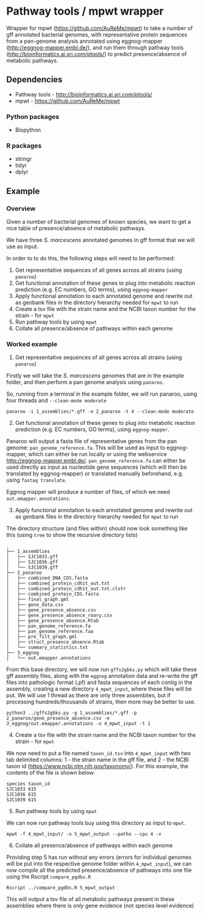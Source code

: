 

# Pathway tools / mpwt wrapper

Wrapper for mpwt (https://github.com/AuReMe/mpwt) to take a number of gff annotated bacterial genomes, with representative protein sequences from a pan-genome analysis annotated using eggnog-mapper (http://eggnog-mapper.embl.de/), and run them through pathway tools (http://bioinformatics.ai.sri.com/ptools/) to predict presence/absence of metabolic pathways.

## Dependencies

* Pathway tools - http://bioinformatics.ai.sri.com/ptools/
* mpwt - https://github.com/AuReMe/mpwt

### Python packages
* Biopython

### R packages
* stringr
* tidyr
* dplyr


## Example

### Overview

Given a number of bacterial genomes of known species, we want to get a nice table of presence/absence of metabolic pathways.

We have three _S. marcescens_ annotated genomes in gff format that we will use as input.

In order to to do this, the following steps will need to be performed:
1.  Get representative sequences of all genes across all strains (using `panaroo`)
2.  Get functional annotation of these genes to plug into metabolic reaction prediction (e.g. EC numbers, GO terms), using `eggnog-mapper`
3.  Apply functional annotation to each annotated genome and rewrite out as genbank files in the directory hierarchy needed for `mpwt` to run
4.  Create a tsv file with the strain name and the NCBI taxon number for the strain - for `mpwt`
5.  Run pathway tools by using `mpwt`
6.  Collate all presence/absence of pathways within each genome


### Worked example

1.  Get representative sequences of all genes across all strains (using `panaroo`)

Firstly we will take the _S. marcescens_ genomes that are in the example folder, and then perform a pan genome analysis using `panaroo`.

So, running from a terminal in the example folder, we will run panaroo, using four threads and `--clean-mode moderate`

```
panaroo -i 1_assemblies/*.gff -o 2_panaroo -t 4 --clean-mode moderate
```

2.  Get functional annotation of these genes to plug into metabolic reaction prediction (e.g. EC numbers, GO terms), using `eggnog-mapper`.

Panaroo will output a fasta file of representative genes from the pan genome: `pan_genome_reference.fa`. This will be used as input to eggnog-mapper, which can either be run locally or using the webservice http://eggnog-mapper.embl.de/. `pan_genome_reference.fa` can either be used directly as input as nucleotide gene sequences (which will then be translated by eggnog-mapper) or translated manually beforehand, e.g. using `fastaq translate`.

Eggnog mapper will produce a number of files, of which we need `out.emapper.annotations`.


3.  Apply functional annotation to each annotated genome and rewrite out as genbank files in the directory hierarchy needed for `mpwt` to run

The directory structure (and files within) should now look something like this (using `tree` to show the recursive directory lists)

```
.
├── 1_assemblies
│   ├── SJC1033.gff
│   ├── SJC1036.gff
│   └── SJC1039.gff
├── 2_panaroo
│   ├── combined_DNA_CDS.fasta
│   ├── combined_protein_cdhit_out.txt
│   ├── combined_protein_cdhit_out.txt.clstr
│   ├── combined_protein_CDS.fasta
│   ├── final_graph.gml
│   ├── gene_data.csv
│   ├── gene_presence_absence.csv
│   ├── gene_presence_absence_roary.csv
│   ├── gene_presence_absence.Rtab
│   ├── pan_genome_reference.fa
│   ├── pan_genome_reference.faa
│   ├── pre_filt_graph.gml
│   ├── struct_presence_absence.Rtab
│   └── summary_statistics.txt
├── 3_eggnog
│   └── out.emapper.annotations
```

From this base directory, we will now run `gffs2gbks.py` which will take these gff assembly files, along with the `eggnog` annotation data and re-write the gff files into pathologic format (.pf) and fasta sequences of each contig in the assembly, creating a new directory `4_mpwt_input`, where these files will be put. We will use 1 thread as there are only three assemblies, but if processing hundreds/thousands of strains, then more may be better to use.

```
python3 ../gffs2gbks.py -g 1_assemblies/*.gff -p 2_panaroo/gene_presence_absence.csv -e 3_eggnog/out.emapper.annotations -o 4_mpwt_input -t 1
```

4.  Create a tsv file with the strain name and the NCBI taxon number for the strain - for `mpwt`

We now need to put a file named `taxon_id.tsv` into `4_mpwt_input` with two tab delimited columns: 1 - the strain name in the gff file, and 2 - the NCBI taxon id (https://www.ncbi.nlm.nih.gov/taxonomy/). For this example, the contents of the file is shown below:

```
species	taxon_id
SJC1033	615
SJC1036	615
SJC1039	615
```

5.  Run pathway tools by using `mpwt`

We can now run pathway tools buy using this directory as input to `mpwt`.

```
mpwt -f 4_mpwt_input/ -o 5_mpwt_output --patho --cpu 4 -v
```

6.  Collate all presence/absence of pathways within each genome

Providing step 5 has run without any errors (errors for individual genomes will be put into the respective genome folder within `4_mpwt_input`), we can now compile all the predicted presence/absence of pathways into one file using the Rscript `compare_pgdbs.R`


```
Rscript ../compare_pgdbs.R 5_mpwt_output
```

This will output a tsv file of all metabolic pathways present in these assemblies where there is _only_ gene evidence (not species level evidence)
